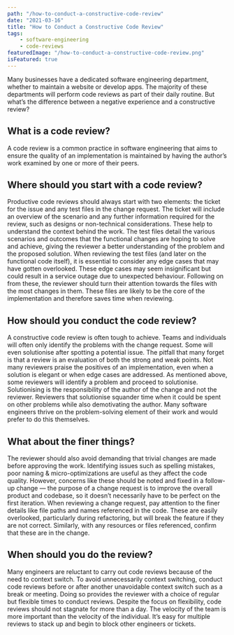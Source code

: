 ```yaml
---
path: "/how-to-conduct-a-constructive-code-review"
date: "2021-03-16"
title: "How to Conduct a Constructive Code Review"
tags:
    - software-engineering
    - code-reviews
featuredImage: "/how-to-conduct-a-constructive-code-review.png"
isFeatured: true
---
```

Many businesses have a dedicated software engineering department, whether to maintain a website or develop apps. The majority of these departments will perform code reviews as part of their daily routine. But what’s the difference between a negative experience and a constructive review?

## What is a code review?
A code review is a common practice in software engineering that aims to ensure the quality of an implementation is maintained by having the author’s work examined by one or more of their peers.

## Where should you start with a code review?
Productive code reviews should always start with two elements: the ticket for the issue and any test files in the change request.
The ticket will include an overview of the scenario and any further information required for the review, such as designs or non-technical considerations. These help to understand the context behind the work.
The test files detail the various scenarios and outcomes that the functional changes are hoping to solve and achieve, giving the reviewer a better understanding of the problem and the proposed solution. When reviewing the test files (and later on the functional code itself), it is essential to consider any edge cases that may have gotten overlooked. These edge cases may seem insignificant but could result in a service outage due to unexpected behaviour.
Following on from these, the reviewer should turn their attention towards the files with the most changes in them. These files are likely to be the core of the implementation and therefore saves time when reviewing.

## How should you conduct the code review?
A constructive code review is often tough to achieve. Teams and individuals will often only identify the problems with the change request. Some will even solutionise after spotting a potential issue. The pitfall that many forget is that a review is an evaluation of both the strong and weak points. Not many reviewers praise the positives of an implementation, even when a solution is elegant or when edge cases are addressed.
As mentioned above, some reviewers will identify a problem and proceed to solutionise. Solutionising is the responsibility of the author of the change and not the reviewer. Reviewers that solutionise squander time when it could be spent on other problems while also demotivating the author. Many software engineers thrive on the problem-solving element of their work and would prefer to do this themselves.

## What about the finer things?
The reviewer should also avoid demanding that trivial changes are made before approving the work. Identifying issues such as spelling mistakes, poor naming & micro-optimizations are useful as they affect the code quality. However, concerns like these should be noted and fixed in a follow-up change — the purpose of a change request is to improve the overall product and codebase, so it doesn’t necessarily have to be perfect on the first iteration.
When reviewing a change request, pay attention to the finer details like file paths and names referenced in the code. These are easily overlooked, particularly during refactoring, but will break the feature if they are not correct. Similarly, with any resources or files referenced, confirm that these are in the change.

## When should you do the review?
Many engineers are reluctant to carry out code reviews because of the need to context switch. To avoid unnecessarily context switching, conduct code reviews before or after another unavoidable context switch such as a break or meeting. Doing so provides the reviewer with a choice of regular but flexible times to conduct reviews. Despite the focus on flexibility, code reviews should not stagnate for more than a day. The velocity of the team is more important than the velocity of the individual. It’s easy for multiple reviews to stack up and begin to block other engineers or tickets.